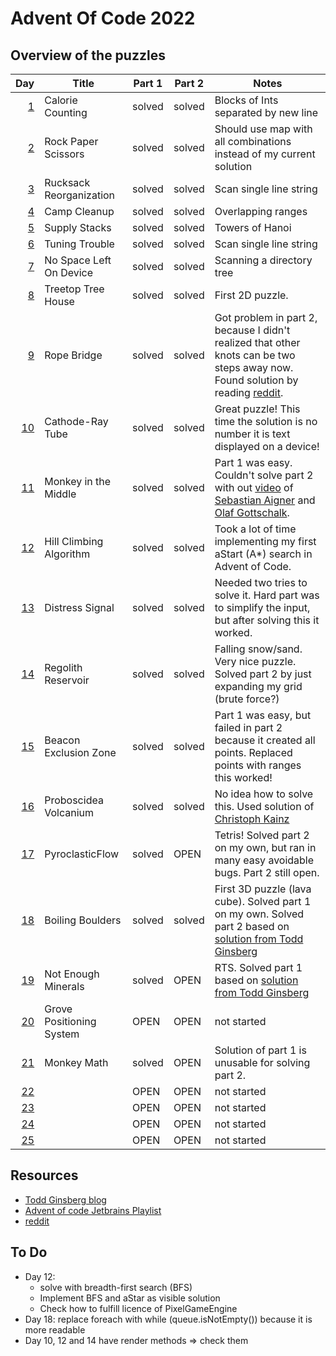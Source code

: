# Advent Of Code 2022

## Overview of the puzzles

|  Day | Title                    | Part 1 | Part 2 | Notes                                                                                                                            |
|-----:|--------------------------|--------|--------|----------------------------------------------------------------------------------------------------------------------------------|
|  [1] | Calorie Counting         | solved | solved | Blocks of Ints separated by new line                                                                                             |
|  [2] | Rock Paper Scissors      | solved | solved | Should use map with all combinations instead of my current solution                                                              |
|  [3] | Rucksack Reorganization  | solved | solved | Scan single line string                                                                                                          |
|  [4] | Camp Cleanup             | solved | solved | Overlapping ranges                                                                                                               |
|  [5] | Supply Stacks            | solved | solved | Towers of Hanoi                                                                                                                  |
|  [6] | Tuning Trouble           | solved | solved | Scan single line string                                                                                                          |
|  [7] | No Space Left On Device  | solved | solved | Scanning a directory tree                                                                                                        |
|  [8] | Treetop Tree House       | solved | solved | First 2D puzzle.                                                                                                                 |
|  [9] | Rope Bridge              | solved | solved | Got problem in part 2, because I didn't realized that other knots can be two steps away now. Found solution by reading [reddit]. |
| [10] | Cathode-Ray Tube         | solved | solved | Great puzzle! This time the solution is no number it is text displayed on a device!                                              |
| [11] | Monkey in the Middle     | solved | solved | Part 1 was easy. Couldn't solve part 2 with out [video][Day11-Video] of [Sebastian Aigner][sebi] and [Olaf Gottschalk][olaf].    |
| [12] | Hill Climbing Algorithm  | solved | solved | Took a lot of time implementing my first aStart (A*) search in Advent of Code.                                                   |
| [13] | Distress Signal          | solved | solved | Needed two tries to solve it. Hard part was to simplify the input, but after solving this it worked.                             |
| [14] | Regolith Reservoir       | solved | solved | Falling snow/sand. Very nice puzzle. Solved part 2 by just expanding my grid (brute force?)                                      |
| [15] | Beacon Exclusion Zone    | solved | solved | Part 1 was easy, but failed in part 2 because it created all points. Replaced points with ranges this worked!                    |
| [16] | Proboscidea Volcanium    | solved | solved | No idea how to solve this. Used solution of [Christoph Kainz][Day16-CK]                                                          |
| [17] | PyroclasticFlow          | solved | OPEN   | Tetris! Solved part 2 on my own, but ran in many easy avoidable bugs. Part 2 still open.                                         |
| [18] | Boiling Boulders         | solved | solved | First 3D puzzle (lava cube). Solved part 1 on my own. Solved part 2 based on [solution from Todd Ginsberg][Day18-TG]             |
| [19] | Not Enough Minerals      | solved | OPEN   | RTS. Solved part 1 based on [solution from Todd Ginsberg][Day19-TG]                                                              |
| [20] | Grove Positioning System | OPEN   | OPEN   | not started                                                                                                                      |
| [21] | Monkey Math              | solved | OPEN   | Solution of part 1 is unusable for solving part 2.                                                                               |
| [22] |                          | OPEN   | OPEN   | not started                                                                                                                      |
| [23] |                          | OPEN   | OPEN   | not started                                                                                                                      |
| [24] |                          | OPEN   | OPEN   | not started                                                                                                                      |
| [25] |                          | OPEN   | OPEN   | not started                                                                                                                      |

## Resources

* [Todd Ginsberg blog][todd]
* [Advent of code Jetbrains Playlist][jetbrains]
* [reddit][reddit]


## To Do
* Day 12:
  * solve with breadth-first search (BFS)
  * Implement BFS and aStar as visible solution
  * Check how to fulfill licence of PixelGameEngine 
* Day 18: replace foreach with while (queue.isNotEmpty()) because it is more readable
* Day 10, 12 and 14 have render methods => check them

[1]: src/main/kotlin/Day01.kt
[2]: src/main/kotlin/Day02.kt
[3]: src/main/kotlin/Day03.kt
[4]: src/main/kotlin/Day04.kt
[5]: src/main/kotlin/Day05.kt
[6]: src/main/kotlin/Day06.kt
[7]: src/main/kotlin/Day07.kt
[8]: src/main/kotlin/Day08.kt
[9]: src/main/kotlin/Day09.kt
[10]: src/main/kotlin/Day10.kt
[11]: src/main/kotlin/Day11.kt
[12]: src/main/kotlin/Day12.kt
[13]: src/main/kotlin/Day13.kt
[14]: src/main/kotlin/Day14.kt
[15]: src/main/kotlin/Day15.kt
[16]: src/main/kotlin/Day16.kt
[17]: src/main/kotlin/Day17.kt
[18]: src/main/kotlin/Day18.kt
[19]: src/main/kotlin/Day19.kt
[20]: src/main/kotlin/Day20.kt
[21]: src/main/kotlin/Day21.kt
[22]: src/main/kotlin/Day22.kt
[23]: src/main/kotlin/Day23.kt
[24]: src/main/kotlin/Day24.kt
[25]: src/main/kotlin/Day25.kt


[Day11-Video]: https://youtu.be/1eBSyPe_9j0?list=PLlFc5cFwUnmwxQlKf8uWp-la8BVSTH47J
[Day16-CK]: https://github.com/ckainz11/AdventOfCode2022/blob/main/src/main/kotlin/days/day16/Day16.kt
[Day18-TG]: https://todd.ginsberg.com/post/advent-of-code/2022/day18/
[Day19-TG]: https://todd.ginsberg.com/post/advent-of-code/2022/day19/

[reddit]: https://www.reddit.com/r/adventofcode/
[sebi]: https://github.com/SebastianAigner
[olaf]: https://github.com/Zordid
[todd]: https://todd.ginsberg.com/post/advent-of-code/2022/
[jetbrains]: https://www.youtube.com/playlist?list=PLlFc5cFwUnmwxQlKf8uWp-la8BVSTH47J